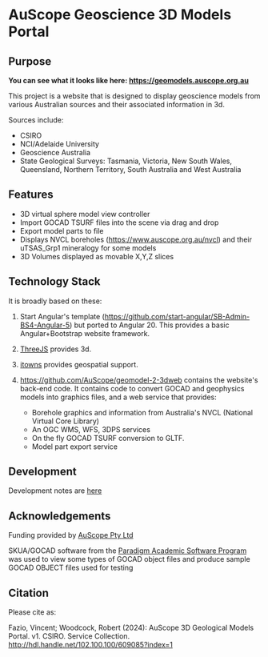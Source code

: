 # AuScope Geoscience 3D Models Portal


## Purpose

**You can see what it looks like here: https://geomodels.auscope.org.au**

This project is a website that is designed to display geoscience models from various Australian sources and their associated information in 3d.

Sources include:
* CSIRO
* NCI/Adelaide University
* Geoscience Australia
* State Geological Surveys: Tasmania, Victoria, New South Wales, Queensland, Northern Territory, South Australia and West Australia

## Features

* 3D virtual sphere model view controller
* Import GOCAD TSURF files into the scene via drag and drop
* Export model parts to file
* Displays NVCL boreholes (https://www.auscope.org.au/nvcl) and their uTSAS_Grp1 mineralogy for some models
* 3D Volumes displayed as movable X,Y,Z slices

## Technology Stack

It is broadly based on these:

1. Start Angular's template (https://github.com/start-angular/SB-Admin-BS4-Angular-5) but ported to Angular 20. This provides a basic Angular+Bootstrap website framework.

2. [ThreeJS](https://threejs.org/) provides 3d.

3. [itowns](http://www.itowns-project.org/) provides geospatial support.

4. <https://github.com/AuScope/geomodel-2-3dweb> contains the website's back-end code. It contains code to convert GOCAD and geophysics models into graphics files, and a web service that provides:
     * Borehole graphics and information from Australia's NVCL (National Virtual Core Library)
     * An OGC WMS, WFS, 3DPS services
     * On the fly GOCAD TSURF conversion to GLTF.
     * Model part export service 

## Development

Development notes are [here](DEV_NOTES.md)

## Acknowledgements

Funding provided by [AuScope Pty Ltd](https://www.auscope.org.au/)

SKUA/GOCAD software from the [Paradigm Academic Software Program](http://www.pdgm.com/affiliations/academic-software-programs/) was used to view some types of GOCAD object files and produce sample GOCAD OBJECT files used for testing

## Citation

Please cite as:

Fazio, Vincent; Woodcock, Robert (2024): AuScope 3D Geological Models Portal. v1. CSIRO. Service Collection. http://hdl.handle.net/102.100.100/609085?index=1

